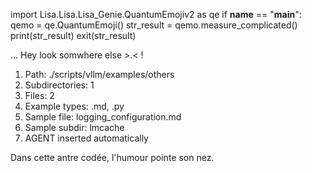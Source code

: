 
import Lisa.Lisa.Lisa_Genie.QuantumEmojiv2 as qe
if __name__ == "__main__":
  qemo = qe.QuantumEmoji()
  str_result = qemo.measure_complicated()
  print(str_result)
  exit(str_result)

... Hey look somwhere else >.< !

1. Path: ./scripts/vllm/examples/others
2. Subdirectories: 1
3. Files: 2
4. Example types: .md, .py
5. Sample file: logging_configuration.md
6. Sample subdir: lmcache
7. AGENT inserted automatically

Dans cette antre codée, l'humour pointe son nez.
